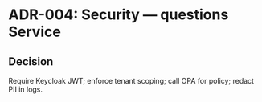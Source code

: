 # ADR-004: Security — questions Service
## Decision
Require Keycloak JWT; enforce tenant scoping; call OPA for policy; redact PII in logs.
